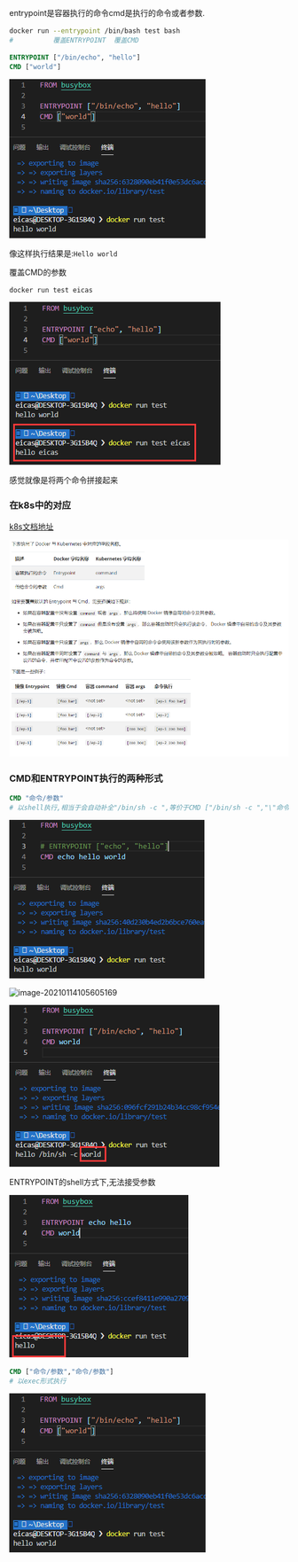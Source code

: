 entrypoint是容器执行的命令cmd是执行的命令或者参数.

```bash
docker run --entrypoint /bin/bash test bash
#          覆盖ENTRYPOINT  覆盖CMD
```

```dockerfile
ENTRYPOINT ["/bin/echo", "hello"]
CMD ["world"]
```

![image-20210114105711640](entrypoint.assets/image-20210114105711640.png)

像这样执行结果是:`Hello world`

覆盖CMD的参数

```bash
docker run test eicas
```

![image-20210114111521900](entrypoint.assets/image-20210114111521900.png)

感觉就像是将两个命令拼接起来

### 在k8s中的对应

[k8s文档地址](https://kubernetes.io/zh/docs/tasks/inject-data-application/define-command-argument-container/#notes)

![image-20210114112244500](entrypoint.assets/image-20210114112244500.png)



### CMD和ENTRYPOINT执行的两种形式

```dockerfile
CMD "命令/参数"
# 以shell执行,相当于会自动补全"/bin/sh -c ",等价于CMD ["/bin/sh -c ","\"命令/参数\""],ENTRYPOINT也是如此
```

![image-20210114112052386](entrypoint.assets/image-20210114112052386.png)

![image-20210114105605169](https://i.loli.net/2021/01/14/6LMPTFvfbrkXjd1.png)

![image-20210114111116997](entrypoint.assets/image-20210114111116997.png)

ENTRYPOINT的shell方式下,无法接受参数

![image-20210114111300414](entrypoint.assets/image-20210114111300414.png)

```dockerfile
CMD ["命令/参数","命令/参数"]
# 以exec形式执行
```

![image-20210114105711640](entrypoint.assets/image-20210114105711640.png)

